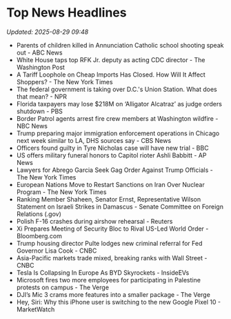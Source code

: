 # Top News Headlines

_Updated: 2025-08-29 09:48_

- Parents of children killed in Annunciation Catholic school shooting speak out - ABC News
- White House taps top RFK Jr. deputy as acting CDC director - The Washington Post
- A Tariff Loophole on Cheap Imports Has Closed. How Will It Affect Shoppers? - The New York Times
- The federal government is taking over D.C.'s Union Station. What does that mean? - NPR
- Florida taxpayers may lose $218M on ‘Alligator Alcatraz’ as judge orders shutdown - PBS
- Border Patrol agents arrest fire crew members at Washington wildfire - NBC News
- Trump preparing major immigration enforcement operations in Chicago next week similar to LA, DHS sources say - CBS News
- Officers found guilty in Tyre Nicholas case will have new trial - BBC
- US offers military funeral honors to Capitol rioter Ashli Babbitt - AP News
- Lawyers for Abrego Garcia Seek Gag Order Against Trump Officials - The New York Times
- European Nations Move to Restart Sanctions on Iran Over Nuclear Program - The New York Times
- Ranking Member Shaheen, Senator Ernst, Representative Wilson Statement on Israeli Strikes in Damascus - Senate Committee on Foreign Relations (.gov)
- Polish F-16 crashes during airshow rehearsal - Reuters
- Xi Prepares Meeting of Security Bloc to Rival US-Led World Order - Bloomberg.com
- Trump housing director Pulte lodges new criminal referral for Fed Governor Lisa Cook - CNBC
- Asia-Pacific markets trade mixed, breaking ranks with Wall Street - CNBC
- Tesla Is Collapsing In Europe As BYD Skyrockets - InsideEVs
- Microsoft fires two more employees for participating in Palestine protests on campus - The Verge
- DJI’s Mic 3 crams more features into a smaller package - The Verge
- Hey, Siri: Why this iPhone user is switching to the new Google Pixel 10 - MarketWatch